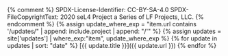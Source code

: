 {% comment %}
SPDX-License-Identifier: CC-BY-SA-4.0
SPDX-FileCopyrightText: 2020 seL4 Project a Series of LF Projects, LLC.
{% endcomment %}
{% assign update_where_exp = "item.url contains '/updates/" | append: include.project | append: "/'" %}
{% assign updates = site['updates'] | where_exp:"item", update_where_exp %}
{% for update in updates | sort: "date" %}
[{{ update.title }}]({{ update.url }})
{% endfor %}
